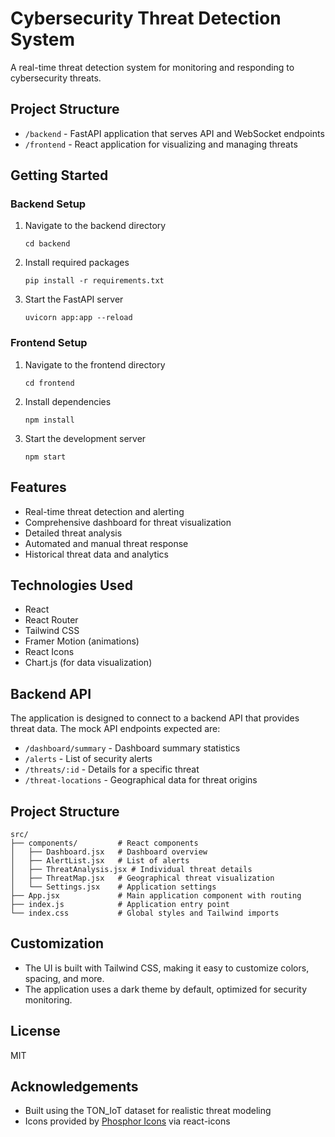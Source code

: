 # Cybersecurity Threat Detection System

A real-time threat detection system for monitoring and responding to cybersecurity threats.

## Project Structure

- `/backend` - FastAPI application that serves API and WebSocket endpoints
- `/frontend` - React application for visualizing and managing threats

## Getting Started

### Backend Setup

1. Navigate to the backend directory
   ```
   cd backend
   ```

2. Install required packages
   ```
   pip install -r requirements.txt
   ```

3. Start the FastAPI server
   ```
   uvicorn app:app --reload
   ```

### Frontend Setup

1. Navigate to the frontend directory
   ```
   cd frontend
   ```

2. Install dependencies
   ```
   npm install
   ```

3. Start the development server
   ```
   npm start
   ```

## Features

- Real-time threat detection and alerting
- Comprehensive dashboard for threat visualization
- Detailed threat analysis
- Automated and manual threat response
- Historical threat data and analytics

## Technologies Used

- React
- React Router
- Tailwind CSS
- Framer Motion (animations)
- React Icons
- Chart.js (for data visualization)

## Backend API

The application is designed to connect to a backend API that provides threat data. The mock API endpoints expected are:

- `/dashboard/summary` - Dashboard summary statistics
- `/alerts` - List of security alerts
- `/threats/:id` - Details for a specific threat
- `/threat-locations` - Geographical data for threat origins

## Project Structure

```
src/
├── components/         # React components
│   ├── Dashboard.jsx   # Dashboard overview
│   ├── AlertList.jsx   # List of alerts
│   ├── ThreatAnalysis.jsx # Individual threat details
│   ├── ThreatMap.jsx   # Geographical threat visualization
│   └── Settings.jsx    # Application settings
├── App.jsx             # Main application component with routing
├── index.js            # Application entry point
└── index.css           # Global styles and Tailwind imports
```

## Customization

- The UI is built with Tailwind CSS, making it easy to customize colors, spacing, and more.
- The application uses a dark theme by default, optimized for security monitoring.

## License

MIT

## Acknowledgements

- Built using the TON_IoT dataset for realistic threat modeling
- Icons provided by [Phosphor Icons](https://phosphoricons.com/) via react-icons 